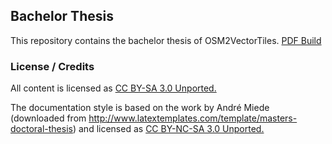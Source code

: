 ## Bachelor Thesis

This repository contains the bachelor thesis of OSM2VectorTiles. [PDF Build](https://cdn.rawgit.com/osm2vectortiles/bachelor-thesis/master/thesis.pdf)

### License / Credits

All content is licensed as [CC BY-SA 3.0 Unported.](http://creativecommons.org/licenses/by-sa/3.0/)

The documentation style is based on the work by André Miede (downloaded from
http://www.latextemplates.com/template/masters-doctoral-thesis) and licensed as
[CC BY-NC-SA 3.0 Unported.](http://creativecommons.org/licenses/by-nc-sa/3.0/)